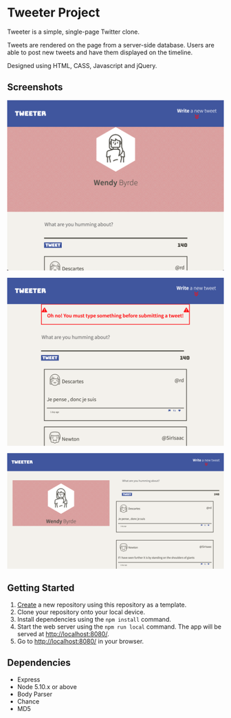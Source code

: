 # Tweeter Project

Tweeter is a simple, single-page Twitter clone.

Tweets are rendered on the page from a server-side database. Users are able to post new tweets and have them displayed on the timeline.

Designed using HTML, CASS, Javascript and jQuery.

## Screenshots

!["Screenshot of nav, header, and tweet box"](https://github.com/dganai/tweeter/blob/master/docs/reg_view.png?raw=true)

!["Screenshot of error message if text box empty"](https://github.com/dganai/tweeter/blob/master/docs/body_error.png?raw=true)

!["Screenshot of desktop design"](https://github.com/dganai/tweeter/blob/master/docs/responsive_style.png?raw=true)

## Getting Started

1. [Create](https://docs.github.com/en/repositories/creating-and-managing-repositories/creating-a-repository-from-a-template) a new repository using this repository as a template.
2. Clone your repository onto your local device.
3. Install dependencies using the `npm install` command.
4. Start the web server using the `npm run local` command. The app will be served at <http://localhost:8080/>.
5. Go to <http://localhost:8080/> in your browser.

## Dependencies

- Express
- Node 5.10.x or above
- Body Parser
- Chance
- MD5
